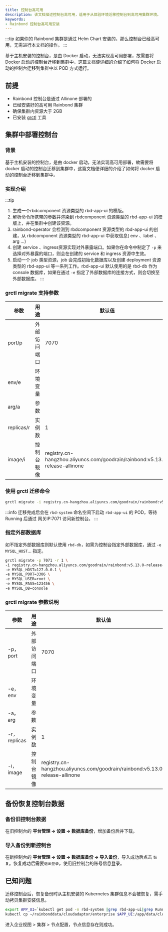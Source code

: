 ```yaml
---
title: 控制台高可用
description: 该文档描述控制台高可用，适用于从体验环境迁移控制台到高可用集群环境。
keywords:
- Rainbond 控制台高可用安装
---
```


:::tip
如果你的 Rainbond 集群是通过 Helm Chart 安装的，那么控制台已经高可用，无需进行本文档的操作。
:::

基于主机安装的控制台，是由 Docker 启动，无法实现高可用部署，故需要将 Docker 启动的控制台迁移到集群中，这篇文档便详细的介绍了如何将 Docker 启动的控制台迁移到集群中以 POD 方式运行。
## 前提

* Rainbond 控制台是通过 Allinone 部署的
* 已经安装好的高可用 Rainbond 集群
* 确保集群内资源大于 2GB
* 已安装 [grctl](/docs/ops-guide/tools/grctl) 工具

## 集群中部署控制台

### 背景

基于主机安装的控制台，是由 docker 启动，无法实现高可用部署，故需要将 docker 启动的控制台迁移到集群中，这篇文档便详细的介绍了如何将 docker 启动的控制台迁移到集群中。
### 实现介绍

:::tip
1. 生成一个rbdcomponent 资源类型的 rbd-app-ui 的模版。
2. 解析命令所携带的参数并渲染到 rbdcomponent 资源类型的 rbd-app-ui 的模版上，并在集群中创建该资源。
3. rainbond-operator 会检测到 rbdcomponent 资源类型的 rbd-app-ui 的创建，从 rbdcomponent 资源类型的 rbd-app-ui 中获取信息( env 、label 、arg ...)
4. 创建 service 、ingress资源实现对外暴露端口。如果你在命令中制定了 `-p` 来选择对外暴露的端口，则会在创建的 service 和 ingress 资源中生效。
5. 启动一个 job 类型资源，job 会完成初始化数据库以及创建 deployment 资源类型的 rbd-app-ui 等一系列工作。rbd-app-ui 默认使用的是 rbd-db 作为 console 数据库，如果在通过 `-e` 指定了外部数据库的连接方式，则会切换至外部数据库。
:::

### grctl migrate 支持参数

| 参数                      |        用途         |       默认值        |
| ------------------------ | --------------------|-------------------|
| port/p                   |     外部访问端口       |       7070        |
| env/e                   |        环境变量        |                  |
| arg/a                   |         参数           |                  |
| replicas/r              |         实例数         |        1         |
| image/i                 |       控制台镜像       |   registry.cn-hangzhou.aliyuncs.com/goodrain/rainbond:v5.13.0-release-allinone          |

### 使用 grctl 迁移命令

```bash
grctl migrate -i registry.cn-hangzhou.aliyuncs.com/goodrain/rainbond:v5.13.0-release-allinone -p 7071 -r 1

```
:::info
迁移完成后会在 `rbd-system` 命名空间下启动 `rbd-app-ui` 的 POD，等待 Running 后通过 网关IP:7071 访问新控制台。
:::

### 指定外部数据库

如不指定外部数据库则默认使用 `rbd-db`，如需为控制台指定外部数据库，通过 `-e MYSQL_HOST`... 指定。

```bash
grctl migrate -p 7071 -r 1 \
-i registry.cn-hangzhou.aliyuncs.com/goodrain/rainbond:v5.13.0-release-allinone \
-e MYSQL_HOST=127.0.0.1 \
-e MYSQL_PORT=3306 \
-e MYSQL_USER=root \
-e MYSQL_PASS=123456 \
-e MYSQL_DB=console
```
### grctl migrate 参数说明

| 参数                      |        用途         |       默认值        |
| ------------------------ | --------------------|-------------------|
| -p，port                  |     外部访问端口       |       7070        |
| -e，env                   |        环境变量        |                  |
| -a，arg               |         参数           |                  |
| -r，replicas              |         实例数         |        1         |
| -i，image               |       控制台镜像       |   registry.cn-hangzhou.aliyuncs.com/goodrain/rainbond:v5.13.0-release-allinone          |


## 备份恢复控制台数据

### 备份旧控制台数据

在旧控制台的 **平台管理 -> 设置 -> 数据库备份**，增加备份后并下载。

### 导入备份到新控制台

在新控制台的 **平台管理 -> 设置 -> 数据库备份 -> 导入备份**，导入成功后点击 `恢复`。恢复成功后需要`退出登录`，使用旧控制台的账号信息登录。

## 已知问题

迁移控制台后，恢复备份时从主机安装的 Kubernetes 集群信息不会被恢复，需手动拷贝集群安装信息。

```bash
export APP_UI=`kubectl get pod -n rbd-system |grep rbd-app-ui|grep Running|awk '{print $1}'`
kubectl cp ~/rainbonddata/cloudadaptor/enterprise $APP_UI:/app/data/cloudadaptor -n rbd-system
```

进入企业视图  > 集群 > 节点配置，节点信息存在则成功。